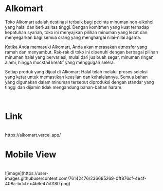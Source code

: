 # Alkomart
<p>Toko Alkomart adalah destinasi terbaik bagi pecinta minuman non-alkohol yang halal dan berkualitas tinggi. Dengan komitmen yang kuat terhadap kepatuhan syariah, toko ini menyajikan pilihan minuman yang lezat dan menyegarkan bagi semua orang yang menghargai nilai-nilai agama.</p>
<p>Ketika Anda memasuki Alkomart, Anda akan merasakan atmosfer yang ramah dan menyambut. Rak-rak di toko ini dipenuhi dengan berbagai pilihan minuman halal yang bervariasi, mulai dari jus buah segar, minuman ringan alami, hingga mocktail kreatif yang menggugah selera.</p>
<p>Setiap produk yang dijual di Alkomart Halal telah melalui proses seleksi yang ketat untuk memastikan keaslian dan kehalalannya. Semua bahan yang digunakan dalam minuman tersebut diproduksi dengan standar yang tinggi dan dijamin tidak mengandung bahan-bahan haram.</p>
<br>
<h1>Link</h1><br>
https://alkomart.vercel.app/
<br>
<h1>Mobile View </h1><br>
![image](https://user-images.githubusercontent.com/76142476/236685269-0ff876cf-4e4f-408a-bdcb-c4b6e47c0180.png)
